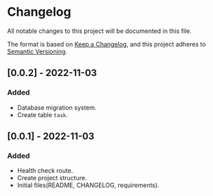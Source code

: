 # Changelog
All notable changes to this project will be documented in this file.

The format is based on [Keep a Changelog](https://keepachangelog.com/en/1.0.0/),
and this project adheres to [Semantic Versioning](https://semver.org/spec/v2.0.0.html).

## [0.0.2] - 2022-11-03
### Added
- Database migration system.
- Create table `task`.

## [0.0.1] - 2022-11-03
### Added
- Health check route.
- Create project structure.
- Initial files(README, CHANGELOG, requirements).
